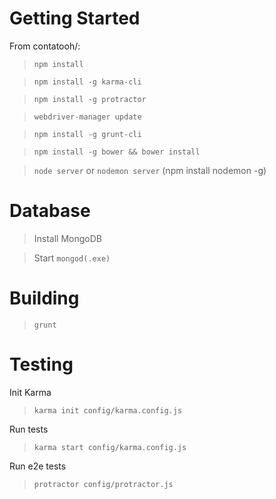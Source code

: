 # Getting Started

From contatooh/:

> `npm install`

> `npm install -g karma-cli`

> `npm install -g protractor`

> `webdriver-manager update`

> `npm install -g grunt-cli`

> `npm install -g bower && bower install`

> `node server`
or
> `nodemon server` (npm install nodemon -g)

# Database

> Install MongoDB

> Start `mongod(.exe)`

# Building

> `grunt`

# Testing

Init Karma
> `karma init config/karma.config.js`

Run tests
> `karma start config/karma.config.js`

Run e2e tests
> `protractor config/protractor.js`